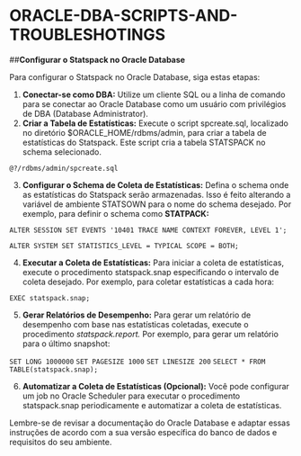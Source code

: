 # ORACLE-DBA-SCRIPTS-AND-TROUBLESHOTINGS

##**Configurar o Statspack no Oracle Database**

Para configurar o Statspack no Oracle Database, siga estas etapas:
1.	**Conectar-se como DBA:** Utilize um cliente SQL ou a linha de comando para se conectar ao Oracle Database como um usuário com privilégios de DBA (Database Administrator).
2.	**Criar a Tabela de Estatísticas:** Execute o script spcreate.sql, localizado no diretório $ORACLE_HOME/rdbms/admin, para criar a tabela de estatísticas do Statspack. Este script cria a tabela STATSPACK no schema selecionado.

``@?/rdbms/admin/spcreate.sql``

3. **Configurar o Schema de Coleta de Estatísticas:** Defina o schema onde as estatísticas do Statspack serão armazenadas. Isso é feito alterando a variável de ambiente STATSOWN para o nome do schema desejado. Por exemplo, para definir o schema como **STATPACK:**

``ALTER SESSION SET EVENTS '10401 TRACE NAME CONTEXT FOREVER, LEVEL 1';``

``ALTER SYSTEM SET STATISTICS_LEVEL = TYPICAL SCOPE = BOTH;``

4. **Executar a Coleta de Estatísticas:** Para iniciar a coleta de estatísticas, execute o procedimento statspack.snap especificando o intervalo de coleta desejado. Por exemplo, para coletar estatísticas a cada hora:

``EXEC statspack.snap;``

5. **Gerar Relatórios de Desempenho:** Para gerar um relatório de desempenho com base nas estatísticas coletadas, execute o procedimento *statspack.report.* Por exemplo, para gerar um relatório para o último snapshot:

``SET LONG 1000000``
``SET PAGESIZE 1000``
``SET LINESIZE 200``
``SELECT * FROM TABLE(statspack.snap);``

6. **Automatizar a Coleta de Estatísticas (Opcional):** Você pode configurar um job no Oracle Scheduler para executar o procedimento statspack.snap periodicamente e automatizar a coleta de estatísticas.

Lembre-se de revisar a documentação do Oracle Database e adaptar essas instruções de acordo com a sua versão específica do banco de dados e requisitos do seu ambiente.
